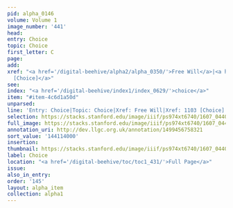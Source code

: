 ```yaml
---
pid: alpha_0146
volume: Volume 1
image_number: '441'
head:
entry: Choice
topic: Choice
first_letter: C
page:
add:
xref: "<a href='/digital-beehive/alpha2/alpha_0350/'>Free Will</a>|<a href='/digital-beehive/num5/num_1494/'>1103
  [Choice]</a>"
see:
index: "<a href='/digital-beehive/index1/index_0629/'>choice</a>"
item: "#item-4c6d1a50d"
unparsed:
line: 'Entry: Choice|Topic: Choice|Xref: Free Will|Xref: 1103 [Choice]|Index: choice|#item-4c6d1a50d'
selection: https://stacks.stanford.edu/image/iiif/ps974xt6740/1607_0440/368,4000,3055,466/full/0/default.jpg
full_image: https://stacks.stanford.edu/image/iiif/ps974xt6740/1607_0440/full/full/0/default.jpg
annotation_uri: http://dev.llgc.org.uk/annotation/1499456758321
sort_value: '144114000'
insertion:
thumbnail: https://stacks.stanford.edu/image/iiif/ps974xt6740/1607_0440/368,4000,600,180/250,/0/default.jpg
label: Choice
location: "<a href='/digital-beehive/toc/toc1_431/'>Full Page</a>"
issue:
also_in_entry:
order: '145'
layout: alpha_item
collection: alpha1
---
```

